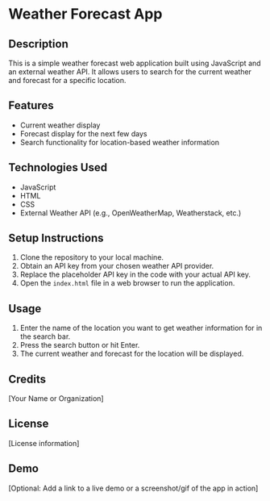 
<!DOCTYPE html>
<html lang="en">
<head>
    <meta charset="UTF-8">
    <meta name="viewport" content="width=device-width, initial-scale=1.0">
    
</head>
<body>
    <h1>Weather Forecast App</h1>

<h2>Description</h2>
<p>This is a simple weather forecast web application built using JavaScript and an external weather API. It allows users to search for the current weather and forecast for a specific location.</p>

 <h2>Features</h2>
    <ul>
        <li>Current weather display</li>
        <li>Forecast display for the next few days</li>
        <li>Search functionality for location-based weather information</li>
    </ul>

<h2>Technologies Used</h2>
    <ul>
        <li>JavaScript</li>
        <li>HTML</li>
        <li>CSS</li>
        <li>External Weather API (e.g., OpenWeatherMap, Weatherstack, etc.)</li>
    </ul>

<h2>Setup Instructions</h2>
    <ol>
        <li>Clone the repository to your local machine.</li>
        <li>Obtain an API key from your chosen weather API provider.</li>
        <li>Replace the placeholder API key in the code with your actual API key.</li>
        <li>Open the <code>index.html</code> file in a web browser to run the application.</li>
    </ol>

<h2>Usage</h2>
    <ol>
        <li>Enter the name of the location you want to get weather information for in the search bar.</li>
        <li>Press the search button or hit Enter.</li>
        <li>The current weather and forecast for the location will be displayed.</li>
    </ol>

<h2>Credits</h2>
    <p>[Your Name or Organization]</p>

<h2>License</h2>
    <p>[License information]</p>

 <h2>Demo</h2>
    <p>[Optional: Add a link to a live demo or a screenshot/gif of the app in action]</p>
</body>
</html>

    